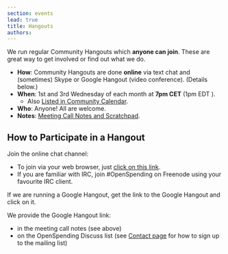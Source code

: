 ```yaml
---
section: events
lead: true
title: Hangouts
authors:
---
```

We run regular Community Hangouts which **anyone can join**. These are great way to get involved or find out what we do.

* **How**: Community Hangouts are done **online** via text chat and (sometimes) Skype or Google Hangout (video conference). (Details below.)
* **When**: 1st and 3rd Wednesday of each month at **7pm CET** (1pm EDT ).
  * Also [Listed in Community Calendar](/events/).
* **Who**: Anyone! All are welcome.
* **Notes**: [Meeting Call Notes and Scratchpad][notes].

## How to Participate in a Hangout

Join the online chat channel:

* To join via your web browser, just [click on this link](http://webchat.freenode.net/?channels=openspending).
* If you are familiar with IRC, join #OpenSpending on Freenode using your favourite IRC client.

If we are running a Google Hangout, get the link to the Google Hangout and click on it.

We provide the Google Hangout link:

* in the meeting call notes (see above)
* on the OpenSpending Discuss list (see [Contact page](/contact/) for how to sign up to the mailing list)

[notes]: https://docs.google.com/a/okfn.org/document/d/1_59aF9SPubHnkLAnGN2cF2Be5ANGqxCJOak4MeAsKJs/edit
